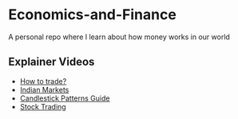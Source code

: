 # Economics-and-Finance
A personal repo where I learn about how money works in our world


## Explainer Videos

- [How to trade?](https://www.youtube.com/watch?v=WY2-Sn4L-XU&t=31s)
- [Indian Markets](https://www.youtube.com/watch?v=9aHvdD1SFt4)
- [Candlestick Patterns Guide](https://www.youtube.com/watch?v=tW13N4Hll88)
- [Stock Trading](https://www.youtube.com/watch?v=ef_9kFyhi0k)
